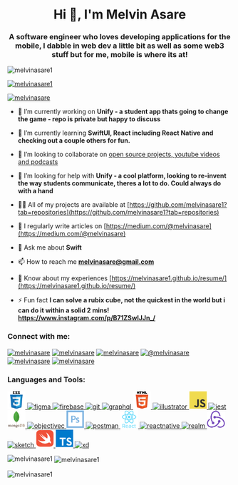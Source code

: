 <h1 align="center">Hi 👋, I'm Melvin Asare</h1>
<h3 align="center">A software engineer who loves developing applications for the mobile, I dabble in web dev a little bit as well as some web3 stuff but for me, mobile is where its at!</h3>

<p align="left"> <img src="https://komarev.com/ghpvc/?username=melvinasare1&label=Profile%20views&color=0e75b6&style=flat" alt="melvinasare1" /> </p>

<p align="left"> <a href="https://github.com/ryo-ma/github-profile-trophy"><img src="https://github-profile-trophy.vercel.app/?username=melvinasare1" alt="melvinasare1" /></a> </p>

<p align="left"> <a href="https://twitter.com/melvinasare" target="blank"><img src="https://img.shields.io/twitter/follow/melvinasare?logo=twitter&style=for-the-badge" alt="melvinasare" /></a> </p>

- 🔭 I’m currently working on **Unify - a student app thats going to change the game - repo is private but happy to discuss**

- 🌱 I’m currently learning **SwiftUI, React including React Native and checking out a couple others for fun.**

- 👯 I’m looking to collaborate on [open source projects, youtube videos and podcasts](https://www.youtube.com/c/MelvinAsare)

- 🤝 I’m looking for help with **Unify - a cool platform, looking to re-invent the way students communicate, theres a lot to do. Could always do with a hand**

- 👨‍💻 All of my projects are available at [https://github.com/melvinasare1?tab=repositories](https://github.com/melvinasare1?tab=repositories)

- 📝 I regularly write articles on [https://medium.com/@melvinasare](https://medium.com/@melvinasare)

- 💬 Ask me about **Swift**

- 📫 How to reach me **melvinasare@gmail.com**

- 📄 Know about my experiences [https://melvinasare1.github.io/resume/](https://melvinasare1.github.io/resume/)

- ⚡ Fun fact **I can solve a rubix cube, not the quickest in the world but i can do it within a solid 2 mins! https://www.instagram.com/p/B71ZSwIJJn_/**

<h3 align="left">Connect with me:</h3>
<p align="left">
<a href="https://twitter.com/melvinasare" target="blank"><img align="center" src="https://raw.githubusercontent.com/rahuldkjain/github-profile-readme-generator/master/src/images/icons/Social/twitter.svg" alt="melvinasare" height="30" width="40" /></a>
<a href="https://linkedin.com/in/melvinasare" target="blank"><img align="center" src="https://raw.githubusercontent.com/rahuldkjain/github-profile-readme-generator/master/src/images/icons/Social/linked-in-alt.svg" alt="melvinasare" height="30" width="40" /></a>
<a href="https://instagram.com/melvinasare" target="blank"><img align="center" src="https://raw.githubusercontent.com/rahuldkjain/github-profile-readme-generator/master/src/images/icons/Social/instagram.svg" alt="melvinasare" height="30" width="40" /></a>
<a href="https://medium.com/@melvinasare" target="blank"><img align="center" src="https://raw.githubusercontent.com/rahuldkjain/github-profile-readme-generator/master/src/images/icons/Social/medium.svg" alt="@melvinasare" height="30" width="40" /></a>
<a href="https://www.youtube.com/c/melvinasare" target="blank"><img align="center" src="https://raw.githubusercontent.com/rahuldkjain/github-profile-readme-generator/master/src/images/icons/Social/youtube.svg" alt="melvinasare" height="30" width="40" /></a>
<a href="https://www.leetcode.com/melvinasare" target="blank"><img align="center" src="https://raw.githubusercontent.com/rahuldkjain/github-profile-readme-generator/master/src/images/icons/Social/leet-code.svg" alt="melvinasare" height="30" width="40" /></a>
</p>

<h3 align="left">Languages and Tools:</h3>
<p align="left"> <a href="https://www.w3schools.com/css/" target="_blank" rel="noreferrer"> <img src="https://raw.githubusercontent.com/devicons/devicon/master/icons/css3/css3-original-wordmark.svg" alt="css3" width="40" height="40"/> </a> <a href="https://www.figma.com/" target="_blank" rel="noreferrer"> <img src="https://www.vectorlogo.zone/logos/figma/figma-icon.svg" alt="figma" width="40" height="40"/> </a> <a href="https://firebase.google.com/" target="_blank" rel="noreferrer"> <img src="https://www.vectorlogo.zone/logos/firebase/firebase-icon.svg" alt="firebase" width="40" height="40"/> </a> <a href="https://git-scm.com/" target="_blank" rel="noreferrer"> <img src="https://www.vectorlogo.zone/logos/git-scm/git-scm-icon.svg" alt="git" width="40" height="40"/> </a> <a href="https://graphql.org" target="_blank" rel="noreferrer"> <img src="https://www.vectorlogo.zone/logos/graphql/graphql-icon.svg" alt="graphql" width="40" height="40"/> </a> <a href="https://www.w3.org/html/" target="_blank" rel="noreferrer"> <img src="https://raw.githubusercontent.com/devicons/devicon/master/icons/html5/html5-original-wordmark.svg" alt="html5" width="40" height="40"/> </a> <a href="https://www.adobe.com/in/products/illustrator.html" target="_blank" rel="noreferrer"> <img src="https://www.vectorlogo.zone/logos/adobe_illustrator/adobe_illustrator-icon.svg" alt="illustrator" width="40" height="40"/> </a> <a href="https://developer.mozilla.org/en-US/docs/Web/JavaScript" target="_blank" rel="noreferrer"> <img src="https://raw.githubusercontent.com/devicons/devicon/master/icons/javascript/javascript-original.svg" alt="javascript" width="40" height="40"/> </a> <a href="https://jestjs.io" target="_blank" rel="noreferrer"> <img src="https://www.vectorlogo.zone/logos/jestjsio/jestjsio-icon.svg" alt="jest" width="40" height="40"/> </a> <a href="https://www.mongodb.com/" target="_blank" rel="noreferrer"> <img src="https://raw.githubusercontent.com/devicons/devicon/master/icons/mongodb/mongodb-original-wordmark.svg" alt="mongodb" width="40" height="40"/> </a> <a href="https://developer.apple.com/library/archive/documentation/Cocoa/Conceptual/ProgrammingWithObjectiveC/Introduction/Introduction.html" target="_blank" rel="noreferrer"> <img src="https://www.vectorlogo.zone/logos/apple_objectivec/apple_objectivec-icon.svg" alt="objectivec" width="40" height="40"/> </a> <a href="https://www.photoshop.com/en" target="_blank" rel="noreferrer"> <img src="https://raw.githubusercontent.com/devicons/devicon/master/icons/photoshop/photoshop-line.svg" alt="photoshop" width="40" height="40"/> </a> <a href="https://postman.com" target="_blank" rel="noreferrer"> <img src="https://www.vectorlogo.zone/logos/getpostman/getpostman-icon.svg" alt="postman" width="40" height="40"/> </a> <a href="https://reactjs.org/" target="_blank" rel="noreferrer"> <img src="https://raw.githubusercontent.com/devicons/devicon/master/icons/react/react-original-wordmark.svg" alt="react" width="40" height="40"/> </a> <a href="https://reactnative.dev/" target="_blank" rel="noreferrer"> <img src="https://reactnative.dev/img/header_logo.svg" alt="reactnative" width="40" height="40"/> </a> <a href="https://realm.io/" target="_blank" rel="noreferrer"> <img src="https://raw.githubusercontent.com/bestofjs/bestofjs-webui/8665e8c267a0215f3159df28b33c365198101df5/public/logos/realm.svg" alt="realm" width="40" height="40"/> </a> <a href="https://redux.js.org" target="_blank" rel="noreferrer"> <img src="https://raw.githubusercontent.com/devicons/devicon/master/icons/redux/redux-original.svg" alt="redux" width="40" height="40"/> </a> <a href="https://www.sketch.com/" target="_blank" rel="noreferrer"> <img src="https://www.vectorlogo.zone/logos/sketchapp/sketchapp-icon.svg" alt="sketch" width="40" height="40"/> </a> <a href="https://developer.apple.com/swift/" target="_blank" rel="noreferrer"> <img src="https://raw.githubusercontent.com/devicons/devicon/master/icons/swift/swift-original.svg" alt="swift" width="40" height="40"/> </a> <a href="https://www.typescriptlang.org/" target="_blank" rel="noreferrer"> <img src="https://raw.githubusercontent.com/devicons/devicon/master/icons/typescript/typescript-original.svg" alt="typescript" width="40" height="40"/> </a> <a href="https://www.adobe.com/products/xd.html" target="_blank" rel="noreferrer"> <img src="https://cdn.worldvectorlogo.com/logos/adobe-xd.svg" alt="xd" width="40" height="40"/> </a> </p>

<p><img align="left" src="https://github-readme-stats.vercel.app/api/top-langs?username=melvinasare1&show_icons=true&locale=en&layout=compact" alt="melvinasare1" /></p>

<p>&nbsp;<img align="center" src="https://github-readme-stats.vercel.app/api?username=melvinasare1&show_icons=true&locale=en" alt="melvinasare1" /></p>

<p><img align="center" src="https://github-readme-streak-stats.herokuapp.com/?user=melvinasare1&" alt="melvinasare1" /></p>
